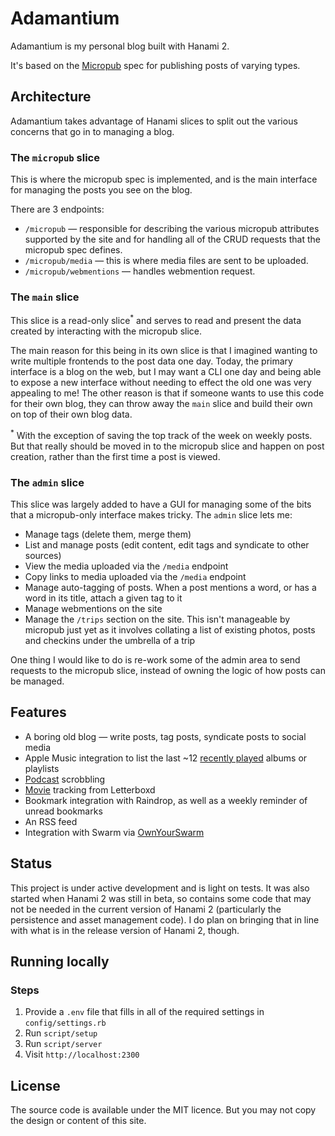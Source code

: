 # Adamantium

Adamantium is my personal blog built with Hanami 2.

It's based on the [Micropub](https://micropub.net/) spec for publishing posts of varying types.

## Architecture

Adamantium takes advantage of Hanami slices to split out the various concerns that go in to managing a blog.

### The `micropub` slice

This is where the micropub spec is implemented, and is the main interface for managing the posts you see on the blog.

There are 3 endpoints:
- `/micropub` — responsible for describing the various micropub attributes supported by the site and for handling all of the CRUD requests that the micropub spec defines.
- `/micropub/media` — this is where media files are sent to be uploaded.
- `/micropub/webmentions` — handles webmention request.

### The `main` slice

This slice is a read-only slice<sup>*</sup> and serves to read and present the data created by interacting with the micropub slice.

The main reason for this being in its own slice is that I imagined wanting to write multiple frontends to the post data one day.
Today, the primary interface is a blog on the web, but I may want a CLI one day and being able to expose a new interface without needing to effect the old one was very appealing to me!
The other reason is that if someone wants to use this code for their own blog, they can throw away the `main` slice and build their own on top of their own blog data.

<sup>*</sup> With the exception of saving the top track of the week on weekly posts. But that really should be moved in to the micropub slice and happen on post creation, rather than the first time a post is viewed.

### The `admin` slice

This slice was largely added to have a GUI for managing some of the bits that a micropub-only interface makes tricky.
The `admin` slice lets me:
- Manage tags (delete them, merge them)
- List and manage posts (edit content, edit tags and syndicate to other sources)
- View the media uploaded via the `/media` endpoint
- Copy links to media uploaded via the `/media` endpoint
- Manage auto-tagging of posts. When a post mentions a word, or has a word in its title, attach a given tag to it
- Manage webmentions on the site
- Manage the `/trips` section on the site. This isn't manageable by micropub just yet as it involves collating a list of existing photos, posts and checkins under the umbrella of a trip

One thing I would like to do is re-work some of the admin area to send requests to the micropub slice, instead of owning the logic of how posts can be managed.

## Features

- A boring old blog — write posts, tag posts, syndicate posts to social media
- Apple Music integration to list the last ~12 [recently played](https://dnitza.com/now) albums or playlists
- [Podcast](https://dnitza.com/podcasts) scrobbling
- [Movie](https://dnitza.com/movies) tracking from Letterboxd
- Bookmark integration with Raindrop, as well as a weekly reminder of unread bookmarks
- An RSS feed
- Integration with Swarm via [OwnYourSwarm](http://ownyourswarm.p3k.io/)

## Status

This project is under active development and is light on tests. 
It was also started when Hanami 2 was still in beta, so contains some code that may not be needed in the current version of Hanami 2 (particularly the persistence and asset management code). 
I do plan on bringing that in line with what is in the release version of Hanami 2, though.

## Running locally 

### Steps
1. Provide a `.env` file that fills in all of the required settings in `config/settings.rb`
2. Run `script/setup`
3. Run `script/server`
4. Visit `http://localhost:2300`

## License

The source code is available under the MIT licence. But you may not copy the design or content of this site.
